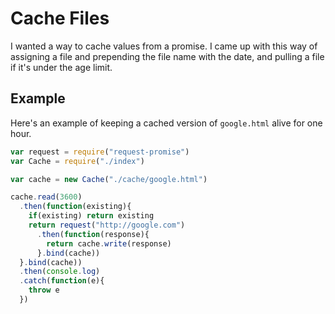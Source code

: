 # Cache Files

I wanted a way to cache values from a promise. I came up with this way of assigning a file and prepending the file name with the date, and pulling a file if it's under the age limit.

## Example

Here's an example of keeping a cached version of `google.html` alive for one hour.

```javascript
var request = require("request-promise")
var Cache = require("./index")

var cache = new Cache("./cache/google.html")

cache.read(3600)
  .then(function(existing){
    if(existing) return existing
    return request("http://google.com")
      .then(function(response){
        return cache.write(response)
      }.bind(cache))
  }.bind(cache))
  .then(console.log)
  .catch(function(e){
    throw e
  })
```
